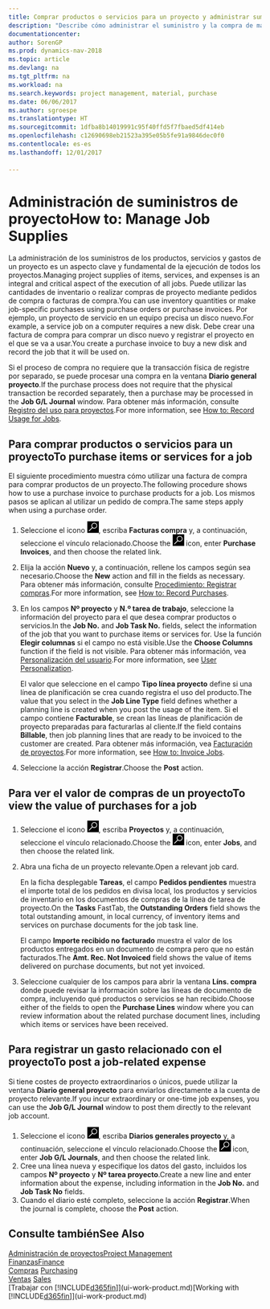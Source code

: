 ```yaml
---
title: Comprar productos o servicios para un proyecto y administrar suministros
description: "Describe cómo administrar el suministro y la compra de materiales y de servicios para los proyectos."
documentationcenter: 
author: SorenGP
ms.prod: dynamics-nav-2018
ms.topic: article
ms.devlang: na
ms.tgt_pltfrm: na
ms.workload: na
ms.search.keywords: project management, material, purchase
ms.date: 06/06/2017
ms.author: sgroespe
ms.translationtype: HT
ms.sourcegitcommit: 1dfba8b14019991c95f40ffd5f7fbaed5df414eb
ms.openlocfilehash: c12690698eb21523a395e05b5fe91a9846dec0f0
ms.contentlocale: es-es
ms.lasthandoff: 12/01/2017

---
```

# <a name="how-to-manage-job-supplies"></a><span data-ttu-id="e2337-103">Administración de suministros de proyecto</span><span class="sxs-lookup"><span data-stu-id="e2337-103">How to: Manage Job Supplies</span></span>
<span data-ttu-id="e2337-104">La administración de los suministros de los productos, servicios y gastos de un proyecto es un aspecto clave y fundamental de la ejecución de todos los proyectos.</span><span class="sxs-lookup"><span data-stu-id="e2337-104">Managing project supplies of items, services, and expenses is an integral and critical aspect of the execution of all jobs.</span></span> <span data-ttu-id="e2337-105">Puede utilizar las cantidades de inventario o realizar compras de proyecto mediante pedidos de compra o facturas de compra.</span><span class="sxs-lookup"><span data-stu-id="e2337-105">You can use inventory quantities or make job-specific purchases using purchase orders or purchase invoices.</span></span> <span data-ttu-id="e2337-106">Por ejemplo, un proyecto de servicio en un equipo precisa un disco nuevo.</span><span class="sxs-lookup"><span data-stu-id="e2337-106">For example, a service job on a computer requires a new disk.</span></span> <span data-ttu-id="e2337-107">Debe crear una factura de compra para comprar un disco nuevo y registrar el proyecto en el que se va a usar.</span><span class="sxs-lookup"><span data-stu-id="e2337-107">You create a purchase invoice to buy a new disk and record the job that it will be used on.</span></span>

<span data-ttu-id="e2337-108">Si el proceso de compra no requiere que la transacción física de registre por separado, se puede procesar una compra en la ventana **Diario general proyecto**.</span><span class="sxs-lookup"><span data-stu-id="e2337-108">If the purchase process does not require that the physical transaction be recorded separately, then a purchase may be processed in the **Job G/L Journal** window.</span></span> <span data-ttu-id="e2337-109">Para obtener más información, consulte [Registro del uso para proyectos](projects-how-record-job-usage.md).</span><span class="sxs-lookup"><span data-stu-id="e2337-109">For more information, see [How to: Record Usage for Jobs](projects-how-record-job-usage.md).</span></span>

## <a name="to-purchase-items-or-services-for-a-job"></a><span data-ttu-id="e2337-110">Para comprar productos o servicios para un proyecto</span><span class="sxs-lookup"><span data-stu-id="e2337-110">To purchase items or services for a job</span></span>
<span data-ttu-id="e2337-111">El siguiente procedimiento muestra cómo utilizar una factura de compra para comprar productos de un proyecto.</span><span class="sxs-lookup"><span data-stu-id="e2337-111">The following procedure shows how to use a purchase invoice to purchase products for a job.</span></span> <span data-ttu-id="e2337-112">Los mismos pasos se aplican al utilizar un pedido de compra.</span><span class="sxs-lookup"><span data-stu-id="e2337-112">The same steps apply when using a purchase order.</span></span>  

1. <span data-ttu-id="e2337-113">Seleccione el icono ![Buscar página o informe](media/ui-search/search_small.png "icono Buscar página o informe"), escriba **Facturas compra** y, a continuación, seleccione el vínculo relacionado.</span><span class="sxs-lookup"><span data-stu-id="e2337-113">Choose the ![Search for Page or Report](media/ui-search/search_small.png "Search for Page or Report icon") icon, enter **Purchase Invoices**, and then choose the related link.</span></span>  
2. <span data-ttu-id="e2337-114">Elija la acción **Nuevo** y, a continuación, rellene los campos según sea necesario.</span><span class="sxs-lookup"><span data-stu-id="e2337-114">Choose the **New** action and fill in the fields as necessary.</span></span> <span data-ttu-id="e2337-115">Para obtener más información, consulte [Procedimiento: Registrar compras](purchasing-how-record-purchases.md).</span><span class="sxs-lookup"><span data-stu-id="e2337-115">For more information, see [How to: Record Purchases](purchasing-how-record-purchases.md).</span></span>
3. <span data-ttu-id="e2337-116">En los campos **Nº proyecto** y **N.º tarea de trabajo**, seleccione la información del proyecto para el que desea comprar productos o servicios.</span><span class="sxs-lookup"><span data-stu-id="e2337-116">In the **Job No.** and **Job Task No.** fields, select the information of the job that you want to purchase items or services for.</span></span> <span data-ttu-id="e2337-117">Use la función **Elegir columnas** si el campo no está visible.</span><span class="sxs-lookup"><span data-stu-id="e2337-117">Use the **Choose Columns** function if the field is not visible.</span></span> <span data-ttu-id="e2337-118">Para obtener más información, vea [Personalización del usuario](ui-user-personalization.md).</span><span class="sxs-lookup"><span data-stu-id="e2337-118">For more information, see [User Personalization](ui-user-personalization.md).</span></span>

    <span data-ttu-id="e2337-119">El valor que seleccione en el campo **Tipo línea proyecto** define si una línea de planificación se crea cuando registra el uso del producto.</span><span class="sxs-lookup"><span data-stu-id="e2337-119">The value that you select in the **Job Line Type** field defines whether a planning line is created when you post the usage of the item.</span></span> <span data-ttu-id="e2337-120">Si el campo contiene **Facturable**, se crean las líneas de planificación de proyecto preparadas para facturarlas al cliente.</span><span class="sxs-lookup"><span data-stu-id="e2337-120">If the field contains **Billable**, then job planning lines that are ready to be invoiced to the customer are created.</span></span> <span data-ttu-id="e2337-121">Para obtener más información, vea [Facturación de proyectos](projects-how-invoice-jobs.md).</span><span class="sxs-lookup"><span data-stu-id="e2337-121">For more information, see [How to: Invoice Jobs](projects-how-invoice-jobs.md).</span></span>
4. <span data-ttu-id="e2337-122">Seleccione la acción **Registrar**.</span><span class="sxs-lookup"><span data-stu-id="e2337-122">Choose the **Post** action.</span></span>

## <a name="to-view-the-value-of-purchases-for-a-job"></a><span data-ttu-id="e2337-123">Para ver el valor de compras de un proyecto</span><span class="sxs-lookup"><span data-stu-id="e2337-123">To view the value of purchases for a job</span></span>
1. <span data-ttu-id="e2337-124">Seleccione el icono ![Buscar página o informe](media/ui-search/search_small.png "icono Buscar página o informe"), escriba **Proyectos** y, a continuación, seleccione el vínculo relacionado.</span><span class="sxs-lookup"><span data-stu-id="e2337-124">Choose the ![Search for Page or Report](media/ui-search/search_small.png "Search for Page or Report icon") icon, enter **Jobs**, and then choose the related link.</span></span>
2. <span data-ttu-id="e2337-125">Abra una ficha de un proyecto relevante.</span><span class="sxs-lookup"><span data-stu-id="e2337-125">Open a relevant job card.</span></span>

    <span data-ttu-id="e2337-126">En la ficha desplegable **Tareas**, el campo **Pedidos pendientes** muestra el importe total de los pedidos en divisa local, los productos y servicios de inventario en los documentos de compras de la línea de tarea de proyecto.</span><span class="sxs-lookup"><span data-stu-id="e2337-126">On the **Tasks** FastTab, the **Outstanding Orders** field shows the total outstanding amount, in local currency, of inventory items and services on purchase documents for the job task line.</span></span>  

    <span data-ttu-id="e2337-127">El campo **Importe recibido no facturado** muestra el valor de los productos entregados en un documento de compra pero que no están facturados.</span><span class="sxs-lookup"><span data-stu-id="e2337-127">The **Amt. Rec. Not Invoiced** field shows the value of items delivered on purchase documents, but not yet invoiced.</span></span>  
3. <span data-ttu-id="e2337-128">Seleccione cualquier de los campos para abrir la ventana **Líns. compra** donde puede revisar la información sobre las líneas de documento de compra, incluyendo qué productos o servicios se han recibido.</span><span class="sxs-lookup"><span data-stu-id="e2337-128">Choose either of the fields to open the **Purchase Lines** window where you can review information about the related purchase document lines, including which items or services have been received.</span></span>

## <a name="to-post-a-job-related-expense"></a><span data-ttu-id="e2337-129">Para registrar un gasto relacionado con el proyecto</span><span class="sxs-lookup"><span data-stu-id="e2337-129">To post a job-related expense</span></span>
<span data-ttu-id="e2337-130">Si tiene costes de proyecto extraordinarios o únicos, puede utilizar la ventana **Diario general proyecto** para enviarlos directamente a la cuenta de proyecto relevante.</span><span class="sxs-lookup"><span data-stu-id="e2337-130">If you incur extraordinary or one-time job expenses, you can use the **Job G/L Journal** window to post them directly to the relevant job account.</span></span>

1. <span data-ttu-id="e2337-131">Seleccione el icono ![Buscar página o informe](media/ui-search/search_small.png "icono Buscar página o informe"), escriba **Diarios generales proyecto** y, a continuación, seleccione el vínculo relacionado.</span><span class="sxs-lookup"><span data-stu-id="e2337-131">Choose the ![Search for Page or Report](media/ui-search/search_small.png "Search for Page or Report icon") icon, enter **Job G/L Journals**, and then choose the related link.</span></span>  
2. <span data-ttu-id="e2337-132">Cree una línea nueva y especifique los datos del gasto, incluidos los campos **Nº proyecto** y **Nº tarea proyecto**.</span><span class="sxs-lookup"><span data-stu-id="e2337-132">Create a new line and enter information about the expense, including information in the **Job No.** and **Job Task No** fields.</span></span>  
3. <span data-ttu-id="e2337-133">Cuando el diario esté completo, seleccione la acción **Registrar**.</span><span class="sxs-lookup"><span data-stu-id="e2337-133">When the journal is complete, choose the **Post** action.</span></span>

## <a name="see-also"></a><span data-ttu-id="e2337-134">Consulte también</span><span class="sxs-lookup"><span data-stu-id="e2337-134">See Also</span></span>
[<span data-ttu-id="e2337-135">Administración de proyectos</span><span class="sxs-lookup"><span data-stu-id="e2337-135">Project Management</span></span>](projects-manage-projects.md)  
[<span data-ttu-id="e2337-136">Finanzas</span><span class="sxs-lookup"><span data-stu-id="e2337-136">Finance</span></span>](finance.md)  
<span data-ttu-id="e2337-137">[Compras](purchasing-manage-purchasing.md)       </span><span class="sxs-lookup"><span data-stu-id="e2337-137">[Purchasing](purchasing-manage-purchasing.md)       </span></span>  
<span data-ttu-id="e2337-138">[Ventas](sales-manage-sales.md)    </span><span class="sxs-lookup"><span data-stu-id="e2337-138">[Sales](sales-manage-sales.md)    </span></span>  
<span data-ttu-id="e2337-139">[Trabajar con [!INCLUDE[d365fin](includes/d365fin_md.md)]](ui-work-product.md)</span><span class="sxs-lookup"><span data-stu-id="e2337-139">[Working with [!INCLUDE[d365fin](includes/d365fin_md.md)]](ui-work-product.md)</span></span>  


